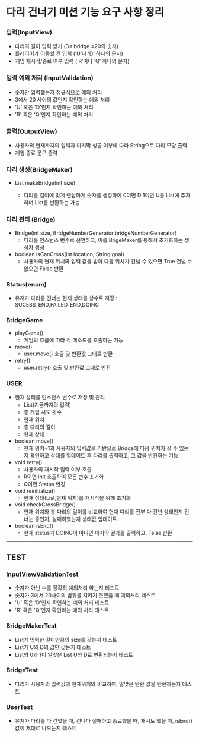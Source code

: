 
# 다리 건너기 미션 기능 요구 사항 정리

### 입력(InputView)

- 다리의 길이 입력 받기 (3≤ bridge ≤20의 숫자)
- 플레이어가 이동할 칸 입력 (’U’나 ‘D’ 하나의 문자)
- 게임 재시작/종료 여부 입력 (’R’이나 ‘Q’ 하나의 문자)
    
### 입력 예외 처리 (InputValidation)
- 숫자만 입력했는지 정규식으로 예외 처리
- 3에서 20 사이의 값인지 확인하는 예외 처리
- 'U' 혹은 'D'인지 확인하는 예외 처리
- 'R' 혹은 'Q'인지 확인하는 예외 처리
### 출력(OutputView)

- 사용자의 현재까지의 입력과 마지막 성공 여부에 따라 String으로 다리 모양 출력
- 게임 종료 문구 출력

### 다리 생성(****BridgeMaker****)
- List<String> makeBridge(int size)
  - 다리를 길이에 맞게 랜덤하게 숫자를 생성하여 0이면 D 1이면 U를 List에 추가하며 List를 반환하는 가능

### 다리 관리 (Bridge)
- Bridge(int size, BridgeNumberGenerator bridgeNumberGenerator)
  - 다리를 인스턴스 변수로 선언하고, 이를 BrigeMaker를 통해서 초기화하는 생성자 생성
- boolean isCanCross(int location, String goal)
  - 사용자의 현재 위치와 입력 값을 받아 다음 위치가 건널 수 있으면 True 건널 수 없으면 False 반환

### Status(enum)

- 유저가 다리를 건너는 현재 상태를 상수로 저장 : SUCESS_END,FAILED_END,DOING

### BridgeGame

- playGame()
  - 게임의 흐름에 따라 각 메소드를 호출하는 기능
- move()
  - user.move() 호출 및 반환값 그대로 반환
- retry()
  - user.retry() 호출 및 반환값 그대로 반환

### USER

- 현재 상태를 인스턴스 변수로 저장 및 관리
  - List<String>(지금까지의 입력)
  - 총 게임 시도 횟수
  - 현재 위치
  - 총 다리의 길이
  - 현재 상태
- boolean move()
  - 현재 위치+1과 사용자의 입력값을 기반으로 Bridge에 다음 위치가 갈 수 있는지 확인하고 상태를 업데이트 후 다리를 출력하고,  그 값을 반환하는 기능
- void retry()
  - 사용자의 재시작 입력 여부 호출
  - R이면 init 호출하여 모든 변수 초기화
  - Q이면 Status 변경
- void reinitialize()
  - 현재 상태(List<String>,현재 위치)를 재시작을 위해 초기화
- void checkCrossBridge()
  - 현재 위치와 총 다리의 길이를 비교하여 현재 다리를 전부 다 건넌 상태인지 건너는 중인지, 실패하였는지 상태값 업데이트
- boolean isEnd()
  - 현재 status가 DOING이 아니면 마지막 결과를 출력하고, False 반환

---

## TEST

### InputViewValidationTest
- 숫자가 아닌 수를 정확히 예외처리 하는지 테스트
- 숫자가 3에서 20사이의 범위를 지키지 못했을 때 예외처리 테스트
- 'U' 혹은 'D'인지 확인하는 예외 처리 테스트
- 'R' 혹은 'Q'인지 확인하는 예외 처리 테스트

### BridgeMakerTest
- List가 입력한 길이만큼의 size를 갖는지 테스트
- List가 U와 D의 값만 갖는지 테스트
- List<Integer>의 0과 1이 알맞은 List<String> U와 D로 변환되는지 테스트

### BridgeTest
- 다리가 사용자의 입력값과 현재위치와 비교하여, 알맞은 반환 값을 반환하는지 테스트

### UserTest
- 유저가 다리를 다 건넜을 때, 건나다 실패하고 종료했을 때, 재시도 했을 때, isEnd()값이 제대로 나오는지 테스트 